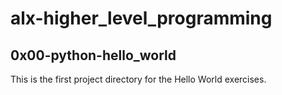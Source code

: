 # alx-higher_level_programming

## 0x00-python-hello_world
This is the first project directory for the Hello World exercises.
